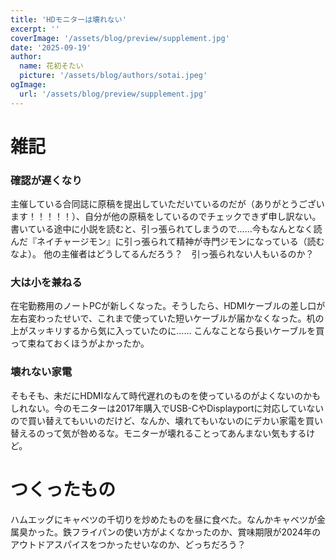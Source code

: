 ```yaml
---
title: 'HDモニターは壊れない'
excerpt: ''
coverImage: '/assets/blog/preview/supplement.jpg'
date: '2025-09-19'
author:
  name: 花初そたい
  picture: '/assets/blog/authors/sotai.jpeg'
ogImage:
  url: '/assets/blog/preview/supplement.jpg'
---
```

# 雑記
### 確認が遅くなり
主催している合同誌に原稿を提出していただいているのだが（ありがとうございます！！！！！）、自分が他の原稿をしているのでチェックできず申し訳ない。書いている途中に小説を読むと、引っ張られてしまうので……今もなんとなく読んだ『ネイチャージモン』に引っ張られて精神が寺門ジモンになっている（読むなよ）。
他の主催者はどうしてるんだろう？　引っ張られない人もいるのか？

### 大は小を兼ねる
在宅勤務用のノートPCが新しくなった。そうしたら、HDMIケーブルの差し口が左右変わったせいで、これまで使っていた短いケーブルが届かなくなった。机の上がスッキリするから気に入っていたのに……
こんなことなら長いケーブルを買って束ねておくほうがよかったか。

### 壊れない家電
そもそも、未だにHDMIなんて時代遅れのものを使っているのがよくないのかもしれない。今のモニターは2017年購入でUSB-CやDisplayportに対応していないので買い替えてもいいのだけど、なんか、壊れてもいないのにデカい家電を買い替えるのって気が咎めるな。モニターが壊れることってあんまない気もするけど。

# つくったもの
ハムエッグにキャベツの千切りを炒めたものを昼に食べた。なんかキャベツが金属臭かった。鉄フライパンの使い方がよくなかったのか、賞味期限が2024年のアウトドアスパイスをつかったせいなのか、どっちだろう？